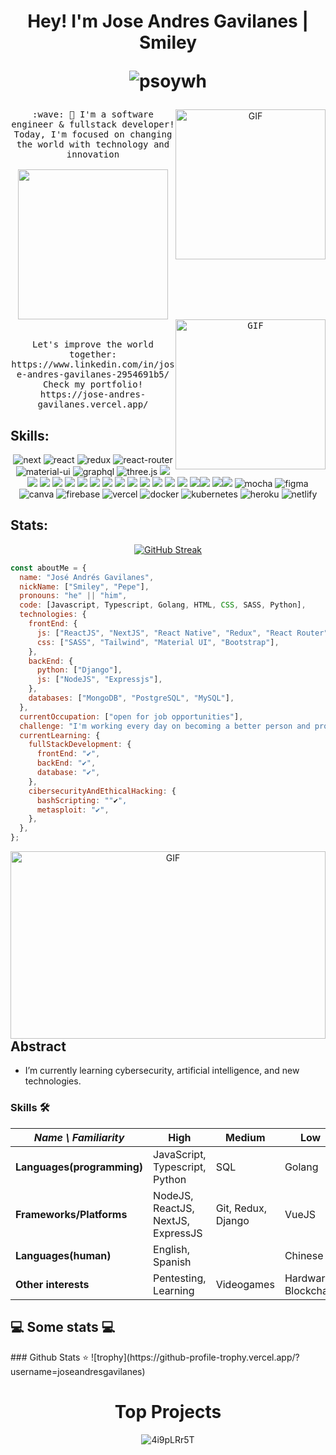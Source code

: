 <h1 align="center">
Hey! I'm Jose Andres Gavilanes | Smiley
  
![psoywh](https://user-images.githubusercontent.com/76002851/220247850-9375eec0-91cb-4924-a1d6-ea90c803ac32.png)
</h1>

<div align="center">
    <img style="float: right" alt="GIF"  width="240px"  height="240px"  src="https://github.com/joseandresgavilanes/joseandresgavilanes/assets/76002851/582dcc5b-f28d-4a96-b676-9bb42159eccf">
</div>

<p align="center">
  <samp>
    :wave: 👋 I'm a software engineer & fullstack developer!
    <br>Today, I'm focused on changing the world with technology and innovation<br>
    <br/>
    <img src="https://i.imgur.com/kdKhgx6.gif" width="240px" align="center">
    <img style="float: right" alt="GIF"  width="240px"  height="240px"  src="https://c.tenor.com/5ry-200hErMAAAAM/hacker-hacker-man.gif">
    <br/>
    <br/>
    <br>Let's improve the world together: https://www.linkedin.com/in/jose-andres-gavilanes-2954691b5/
    <br>Check my portfolio! https://jose-andres-gavilanes.vercel.app/
    <br/>
  </samp>
</p>

## Skills:
  <div align="center">
  
  ![next](https://img.shields.io/badge/Next-000000?style=for-the-badge&logo=nextdotjs&logoColor=FFFFFF)
![react](https://img.shields.io/badge/React-20232A?style=for-the-badge&logo=react&logoColor=61DAFB)
![redux](https://img.shields.io/badge/Redux-593D88?style=for-the-badge&logo=redux&logoColor=white)
![react-router](https://img.shields.io/badge/React_Router-CA4245?style=for-the-badge&logo=react-router&logoColor=white)
![material-ui](https://img.shields.io/badge/Material_UI-0081CB?style=for-the-badge&logo=mui&logoColor=white)
  ![graphql](https://img.shields.io/badge/GraphQL-E434AA?style=for-the-badge&logo=graphql&logoColor=white)
![three.js](https://img.shields.io/badge/Three.js-000000?style=for-the-badge&logo=three.js&logoColor=white)
[![](https://img.shields.io/badge/TypeScript-007ACC?style=for-the-badge&logo=typescript&logoColor=white)](TypeScript) [![](https://img.shields.io/badge/JavaScript-F7DF1E?style=for-the-badge&logo=javascript&logoColor=black)](JS) [![](https://img.shields.io/badge/HTML5-E34F26?style=for-the-badge&logo=html5&logoColor=white)](HTML) [![](https://img.shields.io/badge/SASS-FF5858?style=for-the-badge&logo=sass&logoColor=white)](SASS) [![](https://img.shields.io/badge/CSS3-1572B6?style=for-the-badge&logo=css3&logoColor=white)](CSS) [![](https://img.shields.io/badge/Tailwindcss-4FA095?style=for-the-badge&logo=tailwindcss&logoColor=white)](Tailwind) [![](https://img.shields.io/badge/NodeJS-54B435?style=for-the-badge&logo=nodejs&logoColor=white)](NodeJS) [![](https://img.shields.io/badge/Express-000000?style=for-the-badge&logo=express&logoColor=white)](Express) [![](https://img.shields.io/badge/C-1572B6?style=for-the-badge&logo=c&logoColor=white)](C) [![](https://img.shields.io/badge/Python-3776AB?style=for-the-badge&logo=python&logoColor=white)](Python) [![](https://img.shields.io/badge/Go-81C6E8?style=for-the-badge&logo=go&logoColor=black)](GO) [![](https://img.shields.io/badge/Bootstrap-563D7C?style=for-the-badge&logo=bootstrap&logoColor=white)](Bootstrap) [![](https://img.shields.io/badge/Java-563D7C?style=for-the-badge&logo=java&logoColor=white)](Java) [![](https://img.shields.io/badge/MySQL-00000F?style=for-the-badge&logo=mysql&logoColor=white)](MYSQL) [![](https://img.shields.io/badge/PostgreSQL-3E6D9C?style=for-the-badge&logo=postgresql&logoColor=white)](PostgreSQL)[![](https://img.shields.io/badge/MongoBD-54B435?style=for-the-badge&logo=mongodb&logoColor=white)](MongoDB) [![](https://img.shields.io/badge/Linux-000000?style=for-the-badge&logo=linux&logoColor=white)](Linux)[![](https://img.shields.io/badge/Windows-0078D6?style=for-the-badge&logo=windows&logoColor=white)](Windows)
![mocha](https://img.shields.io/badge/Mocha-8D6748?style=for-the-badge&logo=mocha&logoColor=white)
![figma](https://img.shields.io/badge/figma-000000?style=for-the-badge&logo=figma&logoColor=white)
![canva](https://img.shields.io/badge/canva-00C4CC?style=for-the-badge&logo=canva&logoColor=white)
![firebase](https://img.shields.io/badge/Firebase-ffaa00?style=for-the-badge&logo=Firebase&logoColor=white)
![vercel](https://img.shields.io/badge/Vercel-000000?style=for-the-badge&logo=Vercel&logoColor=white)
![docker](https://img.shields.io/badge/Docker-000000?style=for-the-badge&logo=Docker&logoColor=white)
![kubernetes](https://img.shields.io/badge/Kubernetes-000000?style=for-the-badge&logo=Kubernetes&logoColor=white)
![heroku](https://img.shields.io/badge/Heroku-430098?style=for-the-badge&logo=heroku&logoColor=white)
![netlify](https://img.shields.io/badge/Netlify-00C7B7?style=for-the-badge&logo=netlify&logoColor=white)  
</div>


 ## Stats:

<div align="center">

[![GitHub Streak](http://github-readme-streak-stats.herokuapp.com?user=joseandresgavilanes&theme=material-palenight&hide_border=true&date_format=j%2Fn%5B%2FY%5D)](https://git.io/streak-stats)
</div>
 
  
```javascript
const aboutMe = {
  name: "José Andrés Gavilanes",
  nickName: ["Smiley", "Pepe"],
  pronouns: "he" || "him",
  code: [Javascript, Typescript, Golang, HTML, CSS, SASS, Python],
  technologies: {
    frontEnd: {
      js: ["ReactJS", "NextJS", "React Native", "Redux", "React Router", "Axios"],
      css: ["SASS", "Tailwind", "Material UI", "Bootstrap"],
    },
    backEnd: {
      python: ["Django"],
      js: ["NodeJS", "Expressjs"],
    },
    databases: ["MongoDB", "PostgreSQL", "MySQL"],
  },
  currentOccupation: ["open for job opportunities"],
  challenge: "I'm working every day on becoming a better person and programmer.",
  currentLearning: {
    fullStackDevelopment: {
      frontEnd: "✔",
      backEnd: "✔",
      database: "✔",
    },
    cibersecurityAndEthicalHacking: {
      bashScripting: ""✔",
      metasploit: "✔",
    },
  },
};
```

<div align="center">
   <img style="float: left" alt="GIF"  width="100%"  height="300px"  src="https://github.com/joseandresgavilanes/joseandresgavilanes/assets/76002851/ba02241d-1a1c-4b4d-9196-9fd10261981f">
</div>

## Abstract
- I’m currently learning cybersecurity, artificial intelligence, and new technologies.
### Skills 🛠️


| _Name \ Familiarity_       | High                         | Medium             | Low                            |
| -------------------------- | ---------------------------- | ------------------ | ------------------------------ |
| **Languages(programming)** | JavaScript, Typescript,  Python             | SQL        | Golang     |
| **Frameworks/Platforms**   | NodeJS, ReactJS, NextJS, ExpressJS| Git, Redux, Django | VueJS |
| **Languages(human)**       | English, Spanish                      |             | Chinese                        |
| **Other interests**        | Pentesting, Learning | Videogames  | Hardware, Blockchain           |


<h2>💻 Some stats 💻</h2>
### Github Stats ⭐
![trophy](https://github-profile-trophy.vercel.app/?username=joseandresgavilanes)

<div align="center">
  
# Top Projects
  
![4i9pLRr5T](https://github.com/joseandresgavilanes/joseandresgavilanes/assets/76002851/b6e14d7c-d673-4d6a-a5f3-e013e8bf7ef1)


